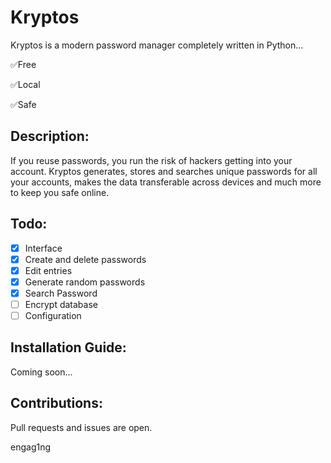 # Kryptos
Kryptos is a modern password manager completely written in Python...

✅Free

✅Local

✅Safe

## Description:
If you reuse passwords, you run the risk of hackers getting into your account. Kryptos generates, stores and searches unique passwords for all your accounts, makes the data transferable across devices and much more to keep you safe online.

## Todo:
- [x] Interface
- [x] Create and delete passwords
- [x] Edit entries
- [x] Generate random passwords
- [x] Search Password
- [ ] Encrypt database
- [ ] Configuration

## Installation Guide:
Coming soon...

## Contributions:
Pull requests and issues are open.

engag1ng
